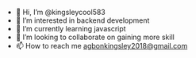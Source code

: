 - 👋 Hi, I’m @kingsleycool583
- 👀 I’m interested in backend development
- 🌱 I’m currently learning javascript
- 💞️ I’m looking to collaborate on gaining more skill
- 📫 How to reach me agbonkingsley2018@gmail.com

<!---
kingsleycool583/kingsleycool583 is a ✨ special ✨ repository because its `README.md` (this file) appears on your GitHub profile.
You can click the Preview link to take a look at your changes.
--->
